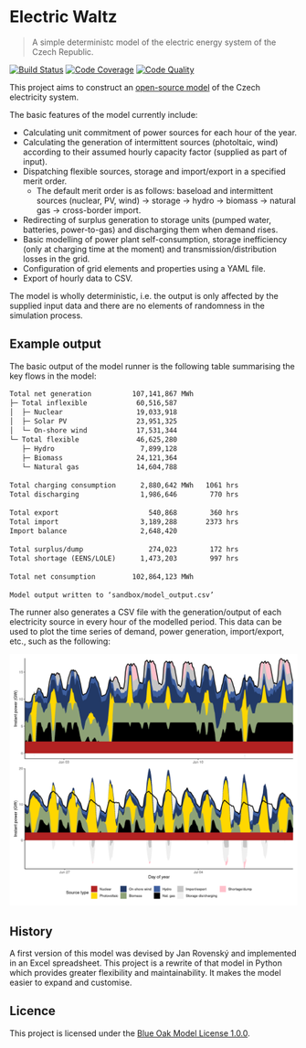 # Electric Waltz

> A simple deterministc model of the electric energy system of the Czech Republic.

[![Build Status][build-image]][build-url]
[![Code Coverage][coverage-image]][coverage-url]
[![Code Quality][quality-image]][quality-url]

This project aims to construct an [open-source model](https://en.m.wikipedia.org/wiki/Open_energy_system_models) of the Czech electricity system.

The basic features of the model currently include:

-   Calculating unit commitment of power sources for each hour of the year.
-   Calculating the generation of intermittent sources (photoltaic, wind) according to their assumed hourly capacity factor (supplied as part of input).
-   Dispatching flexible sources, storage and import/export in a specified merit order.
    -   The default merit order is as follows: baseload and intermittent sources (nuclear, PV, wind) → storage → hydro → biomass → natural gas → cross-border import.
-   Redirecting of surplus generation to storage units (pumped water, batteries, power-to-gas) and discharging them when demand rises.
-   Basic modelling of power plant self-consumption, storage inefficiency (only at charging time at the moment) and transmission/distribution losses in the grid.
-   Configuration of grid elements and properties using a YAML file.
-   Export of hourly data to CSV.

The model is wholly deterministic, i.e. the output is only affected by the supplied input data and there are no elements of randomness in the simulation process.

## Example output

The basic output of the model runner is the following table summarising the key flows in the model:

    Total net generation          107,141,867 MWh
    ├─ Total inflexible            60,516,587
    │  ├─ Nuclear                  19,033,918
    │  ├─ Solar PV                 23,951,325
    │  └─ On-shore wind            17,531,344
    └─ Total flexible              46,625,280
       ├─ Hydro                     7,899,128
       ├─ Biomass                  24,121,364
       └─ Natural gas              14,604,788

    Total charging consumption      2,880,642 MWh   1061 hrs
    Total discharging               1,986,646        770 hrs

    Total export                      540,868        360 hrs
    Total import                    3,189,288       2373 hrs
    Import balance                  2,648,420

    Total surplus/dump                274,023        172 hrs
    Total shortage (EENS/LOLE)      1,473,203        997 hrs

    Total net consumption         102,864,123 MWh

    Model output written to ‘sandbox/model_output.csv’

The runner also generates a CSV file with the generation/output of each electricity source in every hour of the modelled period. This data can be used to plot the time series of demand, power generation, import/export, etc., such as the following:

![Stacked area chart showing in two rows the progress of electricity generation in two fortnights of the hypothetical year 2050.](https://raw.githubusercontent.com/mgrabovsky/electric-waltz/main/docs/model-generation-2050.png)

## History

A first version of this model was devised by Jan Rovenský and implemented in an Excel spreadsheet. This project is a rewrite of that model in Python which provides greater flexibility and maintainability. It makes the model easier to expand and customise.

## Licence

This project is licensed under the [Blue Oak Model License 1.0.0](https://blueoakcouncil.org/license/1.0.0).

<!-- Badges -->

[build-image]: https://github.com/mgrabovsky/electric-waltz/actions/workflows/build.yml/badge.svg
[build-url]: https://github.com/mgrabovsky/electric-waltz/actions/workflows/build.yml
[coverage-image]: https://codecov.io/gh/mgrabovsky/electric-waltz/branch/main/graph/badge.svg
[coverage-url]: https://codecov.io/gh/mgrabovsky/electric-waltz
[quality-image]: https://api.codeclimate.com/v1/badges/5fa295edef142fc90ddd/maintainability
[quality-url]: https://codeclimate.com/github/mgrabovsky/electric-waltz
